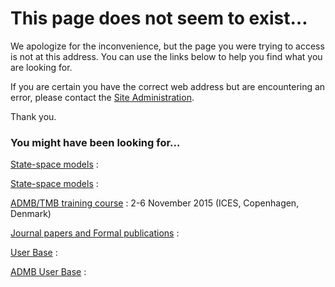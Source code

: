 #  This page does not seem to exist…

We apologize for the inconvenience, but the page you were trying to access is not at this address. You can use the links below to help you find what you are looking for.

If you are certain you have the correct web address but are encountering an error, please contact the  [Site Administration][1].

Thank you.

### You might have been looking for…

[State-space models][2]
:

[State-space models][2]
:

[ADMB/TMB training course][3]
: 2-6 November 2015 (ICES, Copenhagen, Denmark)

[Journal papers and Formal publications][4]
:

[User Base][5]
:

[ADMB User Base][6]
:

[1]: http://www.admb-project.org/contact-info
[2]: http://www.admb-project.org/examples/state-space-models
[3]: http://www.admb-project.org/courses/ices-course-in-admb-tmb
[4]: http://www.admb-project.org/users/bibliography/journal-papers-and-formal-publications
[5]: http://www.admb-project.org/users/user-base/user-base
[6]: http://www.admb-project.org/Members/admb-user-base

